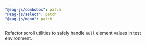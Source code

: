 ```yaml
---
"@zag-js/combobox": patch
"@zag-js/select": patch
"@zag-js/menu": patch
---
```


Refactor scroll utilities to safely handle `null` element values in test environment.
